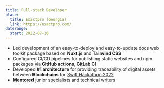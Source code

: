 ```yaml
---
title: Full-stack Developer
place:
  title: Exactpro (Georgia)
  link: https://exactpro.com/
daterange:
  start: 2022-07-16
---
```


- Led development of an easy-to-deploy and easy-to-update docs web toolkit package based on **Nuxt.js** and **Tailwind CSS**
- Configured CI/CD pipelines for publishing static websites and npm packages via **GitHub actions**, **GitLab CI**
- Developed **#1 architecture** for providing traceability of digital assets between **Blockchains** for [Swift Hackathon 2022](https://www.swift.com/news-events/news/swift-hackathon-2022-winning-teams)
- **Mentored** junior specialists and technical writers